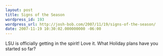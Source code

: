 ```yaml
---
layout: post
title: Signs of the Season
wordpress_id: 193
wordpress_url: http://josh-bob.com/2007/11/19/signs-of-the-season/
date: 2007-11-19 10:30:02.000000000 -06:00
---
```

<!--Mime Type of File is image/jpeg --><div><a href="http://josh-bob.com/wp-photos/20071119-103002-1.jpg"><img src="http://josh-bob.com/wp-photos/thumb.20071119-103002-1.jpg" alt="" /></a></div> LSU is officially getting in the spirit! Love it. What Holiday plans have you started so far?
